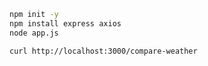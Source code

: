 ```bash
npm init -y
npm install express axios
node app.js
```

```bash
curl http://localhost:3000/compare-weather
```